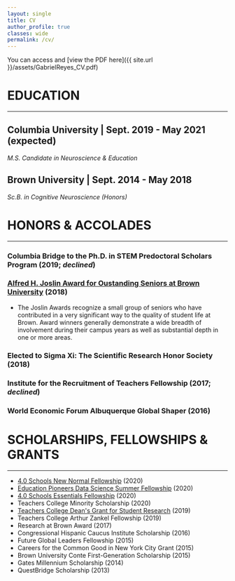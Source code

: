 ```yaml
---
layout: single
title: CV
author_profile: true
classes: wide
permalink: /cv/
---
```


You can access and [view the PDF here]({{ site.url }}/assets/GabrielReyes_CV.pdf)


# **EDUCATION**
---

## Columbia University | Sept. 2019 - May 2021 (expected)
*M.S. Candidate in Neuroscience & Education*

## Brown University | Sept. 2014 - May 2018
*Sc.B. in Cognitive Neuroscience (Honors)*


# HONORS & ACCOLADES
---
### Columbia Bridge to the Ph.D. in STEM Predoctoral Scholars Program (2019; *declined*)
### [Alfred H. Joslin Award for Oustanding Seniors at Brown University](https://www.brown.edu/about/administration/vp-campus-life/past-recipients-alfred-h-joslin-award) (2018)
- The Joslin Awards recognize a small group of seniors who have contributed in a very significant way to the quality of student life at Brown. Award winners generally demonstrate a wide breadth of involvement during their campus years as well as substantial depth in one or more areas. 
### Elected to Sigma Xi: The Scientific Research Honor Society (2018)
### Institute for the Recruitment of Teachers Fellowship (2017; *declined*)
### World Economic Forum Albuquerque Global Shaper (2016)

# SCHOLARSHIPS, FELLOWSHIPS & GRANTS
---
* [4.0 Schools New Normal Fellowship](https://medium.com/future-of-school/meet-our-latest-fellows-the-new-normal-wave-4c736de8ece2) (2020)
* [Education Pioneers Data Science Summer Fellowship](https://www.educationpioneers.org/blog/building-back-better-starts-now) (2020)
* [4.0 Schools Essentials Fellowship](https://medium.com/future-of-school/meet-our-2019-20-essentials-cohort-cae7946e6467) (2020)
* Teachers College Minority Scholarship (2020)
* [Teachers College Dean's Grant for Student Research](https://drive.google.com/file/d/18CwCaDrDzqduSm58l6f953-u4oUIg6OC/view) (2019)
* Teachers College Arthur Zankel Fellowship (2019)
* Research at Brown Award (2017)
* Congressional Hispanic Caucus Institute Scholarship (2016)
* Future Global Leaders Fellowship (2015)
* Careers for the Common Good in New York City Grant (2015)
* Brown University Conte First-Generation Scholarship (2015)
* Gates Millennium Scholarship (2014)
* QuestBridge Scholarship (2013)
